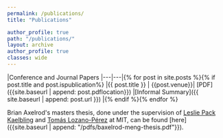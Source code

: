 ```yaml
---
permalink: /publications/
title: "Publications"

author_profile: true
path: "/publications/"
layout: archive
author_profile: true
classes: wide
---
```

|Conference and Journal Papers
|---|---|{% for post in site.posts %}{% if post.title and post.ispublication%}
|{{ post.title }}  | {{post.venue}}| [PDF]({{site.baseurl | append: post.pdflocation}}) |[Informal Summary]({{ site.baseurl | append: post.url }})  |{% endif %}{% endfor %}

Brian Axelrod's masters thesis, done under the supervision of [Leslie Pack Kaelbling](https://people.csail.mit.edu/lpk/) and [Tomás Lozano-Pérez](https://people.csail.mit.edu/tlp/) at MIT, can be found [here]({{site.baseurl | append: "/pdfs/baxelrod-meng-thesis.pdf"}}).
